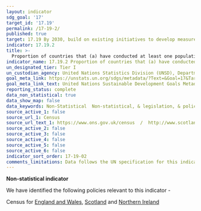 ```yaml
---
layout: indicator
sdg_goal: '17'
target_id: '17.19'
permalink: /17-19-2/
published: true
target: 17.19 By 2030, build on existing initiatives to develop measurements of progress on sustainable development that complement gross domestic product, and support statistical capacity-building in developing countries
indicator: 17.19.2
title: >-
  Proportion of countries that (a) have conducted at least one population and housing census in the last 10 years; and (b) have achieved 100 per cent birth registration and 80 per cent death registration
indicator_name: 17.19.2 Proportion of countries that (a) have conducted at least one population and housing census in the last 10 years; and (b) have achieved 100 per cent birth registration and 80 per cent death registration
un_designated_tier: Tier I
un_custodian_agency: United Nations Statistics Division (UNSD), Department of Economic and Social Affairs, United Nations
goal_meta_link: https://unstats.un.org/sdgs/metadata/?Text=&Goal=17&Target=17.19
goal_meta_link_text: United Nations Sustainable Development Goals Metadata (PDF 469 KB)
reporting_status: complete
data_non_statistical: true
data_show_map: false
data_keywords: Non-Statistical  Non-statistical, & legislation, & policy
source_active_1: false
source_url_1: Census
source_url_text_1: https://www.ons.gov.uk/census  /  http://www.scotlandscensus.gov.uk/  /  https://www.nisra.gov.uk/statistics/census
source_active_2: false
source_active_3: false
source_active_4: false
source_active_5: false
source_active_6: false
indicator_sort_order: 17-19-02
comments_limitations: Data follows the UN specification for this indicator. This indicator has been identified in collaboration with topic experts.
---
```

**Non-statistical indicator**

We have identified the following policies relevant to this indicator -

Census for [England and Wales](https://www.ons.gov.uk/census), [Scotland](http://www.scotlandscensus.gov.uk/) and [Northern Ireland](https://www.nisra.gov.uk/statistics/census)